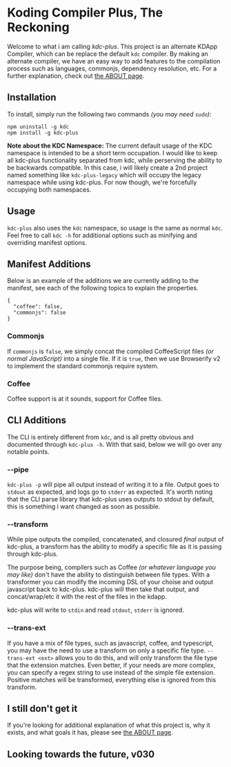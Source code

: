 
# Koding Compiler Plus, The Reckoning

Welcome to what i am calling *kdc-plus*. This project is an alternate KDApp
Compiler, which can be replace the default `kdc` compiler.
By making an alternate compiler, we have an easy way to add features to
the compilation process such as languages, commonjs, dependency resolution,
etc. For a further explanation, check out [the ABOUT page](ABOUT.md).

## Installation

To install, simply run the following two commands *(you may need `sudo`)*:

```
npm uninstall -g kdc
npm install -g kdc-plus
```

**Note about the KDC Namespace:** The current default usage of the KDC
namespace is intended to be a short term occupation. I would like to keep all
kdc-plus functionality separated from kdc, while perserving the ability to be
backwards compatible. In this case, i will likely create a 2nd project named
something like `kdc-plus-legacy` which will occupy the legacy namespace while
using kdc-plus. For now though, we're forcefully occupying both namespaces.

## Usage

`kdc-plus` also uses the `kdc` namespace, so usage is the same as normal
`kdc`. Feel free to call `kdc -h` for additional options such as minifying
and overriding manifest options.

## Manifest Additions

Below is an example of the additions we are currently adding to the manifest,
see each of the following topics to explain the properties.

```
{
  "coffee": false,
  "commonjs": false
}
```

### Commonjs

If `commonjs` is `false`, we simply concat the compiled CoffeeScript files
*(or normal JavaScript)* into a single file. If it is `true`, then we use
Browserify v2 to implement the standard commonjs require system.

### Coffee

Coffee support is at it sounds, support for Coffee files.

## CLI Additions

The CLI is entirely different from `kdc`, and is all pretty obvious and
documented through `kdc-plus -h`. With that said, below we will go over any
notable points.

### --pipe

`kdc-plus -p` will pipe all output instead of writing it to a file. Output
goes to `stdout` as expected, and logs go to `stderr` as expected. It's
worth noting that the CLI parse library that kdc-plus uses outputs to stdout
by default, this is something i want changed as soon as possible.

### --transform

While pipe outputs the compiled, concatenated, and closured *final* output
of kdc-plus, a transform has the ability to modify a specific file
as it is passing through kdc-plus.

The purpose being, compilers such as Coffee *(or whatever language you may
like)* don't have the ability to distinguish between file types. With a
transformer you can modify the incoming DSL of your choise and output
javascript back to kdc-plus. kdc-plus will then take that output, and
concat/wrap/etc it with the rest of the files in the kdapp.

kdc-plus will write to `stdin` and read `stdout`, `stderr` is ignored.

### --trans-ext

If you have a mix of file types, such as javascript, coffee, and typescript,
you may have the need to use a transform on only a specific file type.
`--trans-ext <ext>` allows you to do this, and will only transform the
file type that the extension matches. Even better, if your needs are more
complex, you can specify a regex string to use instead of the simple file
extension. Positive matches will be transformed, everything else is ignored
from this transform.

## I still don't get it

If you're looking for additional explanation of what this project is, why it
exists, and what goals it has, please see [the ABOUT page](ABOUT.md).

## Looking towards the future, v030
